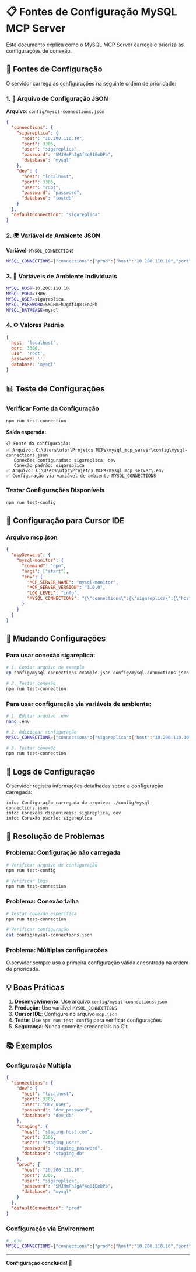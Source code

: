 # 📋 Fontes de Configuração MySQL MCP Server

Este documento explica como o MySQL MCP Server carrega e prioriza as configurações de conexão.

## 🔧 Fontes de Configuração

O servidor carrega as configurações na seguinte ordem de prioridade:

### 1. 📁 Arquivo de Configuração JSON
**Arquivo**: `config/mysql-connections.json`

```json
{
  "connections": {
    "sigareplica": {
      "host": "10.200.110.10",
      "port": 3306,
      "user": "sigareplica",
      "password": "SMJHmFhJgAf4q81EoDPb",
      "database": "mysql"
    },
    "dev": {
      "host": "localhost",
      "port": 3306,
      "user": "root",
      "password": "password",
      "database": "testdb"
    }
  },
  "defaultConnection": "sigareplica"
}
```

### 2. 🌍 Variável de Ambiente JSON
**Variável**: `MYSQL_CONNECTIONS`

```bash
MYSQL_CONNECTIONS={"connections":{"prod":{"host":"10.200.110.10","port":3306,"user":"sigareplica","password":"SMJHmFhJgAf4q81EoDPb","database":"mysql"}},"defaultConnection":"prod"}
```

### 3. 🔧 Variáveis de Ambiente Individuais
```bash
MYSQL_HOST=10.200.110.10
MYSQL_PORT=3306
MYSQL_USER=sigareplica
MYSQL_PASSWORD=SMJHmFhJgAf4q81EoDPb
MYSQL_DATABASE=mysql
```

### 4. ⚙️ Valores Padrão
```javascript
{
  host: 'localhost',
  port: 3306,
  user: 'root',
  password: '',
  database: 'mysql'
}
```

## 📊 Teste de Configurações

### Verificar Fonte da Configuração
```bash
npm run test-connection
```

**Saída esperada:**
```
📋 Fonte da configuração:
✅ Arquivo: C:\Users\ufpr\Projetos MCPs\mysql_mcp_server\config\mysql-connections.json
   Conexões configuradas: sigareplica, dev
   Conexão padrão: sigareplica
✅ Arquivo: C:\Users\ufpr\Projetos MCPs\mysql_mcp_server\.env
✅ Configuração via variável de ambiente MYSQL_CONNECTIONS
```

### Testar Configurações Disponíveis
```bash
npm run test-config
```

## 🎯 Configuração para Cursor IDE

### Arquivo mcp.json
```json
{
  "mcpServers": {
    "mysql-monitor": {
      "command": "npm",
      "args": ["start"],
      "env": {
        "MCP_SERVER_NAME": "mysql-monitor",
        "MCP_SERVER_VERSION": "1.0.0",
        "LOG_LEVEL": "info",
        "MYSQL_CONNECTIONS": "{\"connections\":{\"sigareplica\":{\"host\":\"10.200.110.10\",\"port\":3306,\"user\":\"sigareplica\",\"password\":\"SMJHmFhJgAf4q81EoDPb\",\"database\":\"mysql\"}},\"defaultConnection\":\"sigareplica\"}"
      }
    }
  }
}
```

## 🔄 Mudando Configurações

### Para usar conexão sigareplica:
```bash
# 1. Copiar arquivo de exemplo
cp config/mysql-connections-example.json config/mysql-connections.json

# 2. Testar conexão
npm run test-connection
```

### Para usar configuração via variáveis de ambiente:
```bash
# 1. Editar arquivo .env
nano .env

# 2. Adicionar configuração
MYSQL_CONNECTIONS={"connections":{"sigareplica":{"host":"10.200.110.10","port":3306,"user":"sigareplica","password":"SMJHmFhJgAf4q81EoDPb","database":"mysql"}},"defaultConnection":"sigareplica"}

# 3. Testar conexão
npm run test-connection
```

## 📝 Logs de Configuração

O servidor registra informações detalhadas sobre a configuração carregada:

```
info: Configuração carregada do arquivo: ./config/mysql-connections.json
info: Conexões disponíveis: sigareplica, dev
info: Conexão padrão: sigareplica
```

## 🚨 Resolução de Problemas

### Problema: Configuração não carregada
```bash
# Verificar arquivo de configuração
npm run test-config

# Verificar logs
npm run test-connection
```

### Problema: Conexão falha
```bash
# Testar conexão específica
npm run test-connection

# Verificar configuração
cat config/mysql-connections.json
```

### Problema: Múltiplas configurações
O servidor sempre usa a primeira configuração válida encontrada na ordem de prioridade.

## 💡 Boas Práticas

1. **Desenvolvimento**: Use arquivo `config/mysql-connections.json`
2. **Produção**: Use variável `MYSQL_CONNECTIONS`
3. **Cursor IDE**: Configure no arquivo `mcp.json`
4. **Teste**: Use `npm run test-config` para verificar configurações
5. **Segurança**: Nunca commite credenciais no Git

## 📚 Exemplos

### Configuração Múltipla
```json
{
  "connections": {
    "dev": {
      "host": "localhost",
      "port": 3306,
      "user": "dev_user",
      "password": "dev_password",
      "database": "dev_db"
    },
    "staging": {
      "host": "staging.host.com",
      "port": 3306,
      "user": "staging_user",
      "password": "staging_password",
      "database": "staging_db"
    },
    "prod": {
      "host": "10.200.110.10",
      "port": 3306,
      "user": "sigareplica",
      "password": "SMJHmFhJgAf4q81EoDPb",
      "database": "mysql"
    }
  },
  "defaultConnection": "prod"
}
```

### Configuração via Environment
```bash
# .env
MYSQL_CONNECTIONS={"connections":{"prod":{"host":"10.200.110.10","port":3306,"user":"sigareplica","password":"SMJHmFhJgAf4q81EoDPb","database":"mysql"}},"defaultConnection":"prod"}
```

---

**Configuração concluída! 🎉**







